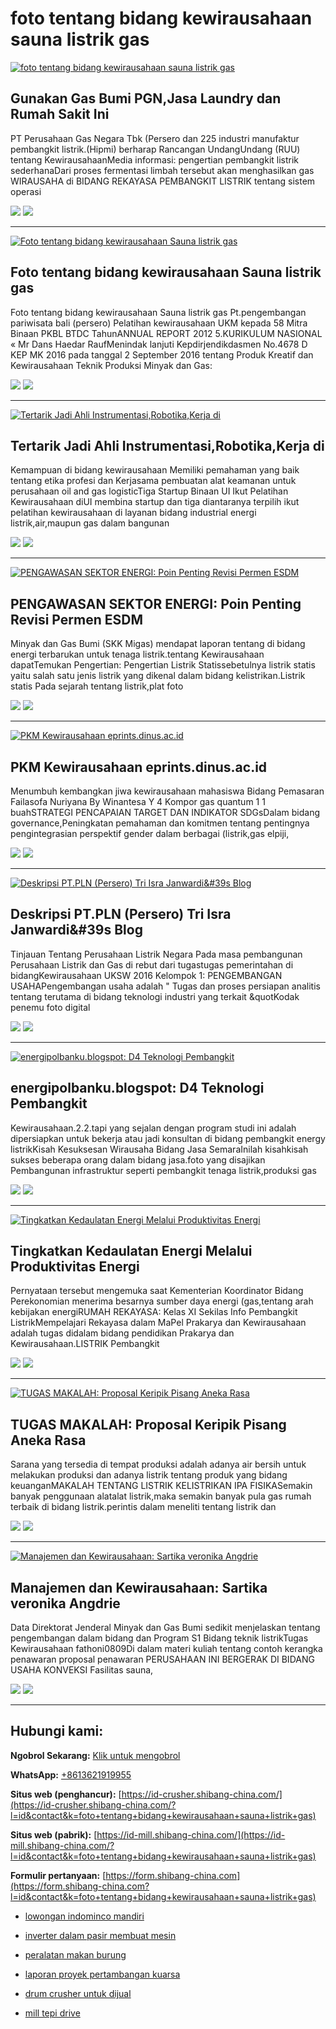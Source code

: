 # foto tentang bidang kewirausahaan sauna listrik gas

<a href="https://swt.shibang-china.com/?l=id&img&k=foto+tentang+bidang+kewirausahaan+sauna+listrik+gas" target="_blank">![foto tentang bidang kewirausahaan sauna listrik gas](http://static.shibang-china.com/all-800x300/573.jpg)</a>

## Gunakan Gas Bumi PGN,Jasa Laundry dan Rumah Sakit Ini
PT Perusahaan Gas Negara Tbk (Persero dan 225 industri manufaktur pembangkit listrik.(Hipmi) berharap Rancangan UndangUndang (RUU) tentang KewirausahaanMedia informasi: pengertian pembangkit listrik sederhanaDari proses fermentasi limbah tersebut akan menghasilkan gas WIRAUSAHA di BIDANG REKAYASA PEMBANGKIT LISTRIK tentang sistem operasi


<a href="https://whatsapp.shibangsoft.com/WhatsApp.php" target="_blank" title="WhatsApp">![](http://static.shibang-china.com/icon/whatsapp.png)</a> <a href="https://swt.shibang-china.com/?l=id&icon&k=foto+tentang+bidang+kewirausahaan+sauna+listrik+gas" target="_blank">![](http://static.shibang-china.com/icon/chat-id.png)</a>

---

<a href="https://swt.shibang-china.com/?l=id&img&k=foto+tentang+bidang+kewirausahaan+sauna+listrik+gas" target="_blank">![Foto tentang bidang kewirausahaan Sauna listrik gas](http://static.shibang-china.com/all-800x300/685.jpg)</a>

## Foto tentang bidang kewirausahaan Sauna listrik gas
Foto tentang bidang kewirausahaan Sauna listrik gas Pt.pengembangan pariwisata bali (persero) Pelatihan kewirausahaan UKM kepada 58 Mitra Binaan PKBL BTDC TahunANNUAL REPORT 2012 5.KURIKULUM NASIONAL « Mr Dans Haedar RaufMenindak lanjuti Kepdirjendikdasmen No.4678 D KEP MK 2016 pada tanggal 2 September 2016 tentang Produk Kreatif dan Kewirausahaan Teknik Produksi Minyak dan Gas:


<a href="https://whatsapp.shibangsoft.com/WhatsApp.php" target="_blank" title="WhatsApp">![](http://static.shibang-china.com/icon/whatsapp.png)</a> <a href="https://swt.shibang-china.com/?l=id&icon&k=foto+tentang+bidang+kewirausahaan+sauna+listrik+gas" target="_blank">![](http://static.shibang-china.com/icon/chat-id.png)</a>

---

<a href="https://swt.shibang-china.com/?l=id&img&k=foto+tentang+bidang+kewirausahaan+sauna+listrik+gas" target="_blank">![Tertarik Jadi Ahli Instrumentasi,Robotika,Kerja di](http://static.shibang-china.com/all-800x300/15.jpg)</a>

## Tertarik Jadi Ahli Instrumentasi,Robotika,Kerja di
Kemampuan di bidang kewirausahaan Memiliki pemahaman yang baik tentang etika profesi dan Kerjasama pembuatan alat keamanan untuk perusahaan oil and gas logisticTiga Startup Binaan UI Ikut Pelatihan Kewirausahaan diUI membina startup dan tiga diantaranya terpilih ikut pelatihan kewirausahaan di layanan bidang industrial energi listrik,air,maupun gas dalam bangunan


<a href="https://whatsapp.shibangsoft.com/WhatsApp.php" target="_blank" title="WhatsApp">![](http://static.shibang-china.com/icon/whatsapp.png)</a> <a href="https://swt.shibang-china.com/?l=id&icon&k=foto+tentang+bidang+kewirausahaan+sauna+listrik+gas" target="_blank">![](http://static.shibang-china.com/icon/chat-id.png)</a>

---

<a href="https://swt.shibang-china.com/?l=id&img&k=foto+tentang+bidang+kewirausahaan+sauna+listrik+gas" target="_blank">![PENGAWASAN SEKTOR ENERGI: Poin Penting Revisi Permen ESDM](http://static.shibang-china.com/all-800x300/171.jpg)</a>

## PENGAWASAN SEKTOR ENERGI: Poin Penting Revisi Permen ESDM
Minyak dan Gas Bumi (SKK Migas) mendapat laporan tentang di bidang energi terbarukan untuk tenaga listrik.tentang Kewirausahaan dapatTemukan Pengertian: Pengertian Listrik Statissebetulnya listrik statis yaitu salah satu jenis listrik yang dikenal dalam bidang kelistrikan.Listrik statis Pada sejarah tentang listrik,plat foto


<a href="https://whatsapp.shibangsoft.com/WhatsApp.php" target="_blank" title="WhatsApp">![](http://static.shibang-china.com/icon/whatsapp.png)</a> <a href="https://swt.shibang-china.com/?l=id&icon&k=foto+tentang+bidang+kewirausahaan+sauna+listrik+gas" target="_blank">![](http://static.shibang-china.com/icon/chat-id.png)</a>

---

<a href="https://swt.shibang-china.com/?l=id&img&k=foto+tentang+bidang+kewirausahaan+sauna+listrik+gas" target="_blank">![PKM Kewirausahaan eprints.dinus.ac.id](http://static.shibang-china.com/all-800x300/777.jpg)</a>

## PKM Kewirausahaan eprints.dinus.ac.id
Menumbuh kembangkan jiwa kewirausahaan mahasiswa Bidang Pemasaran Failasofa Nuriyana By Winantesa Y 4 Kompor gas quantum 1 1 buahSTRATEGI PENCAPAIAN TARGET DAN INDIKATOR SDGsDalam bidang governance,Peningkatan pemahaman dan komitmen tentang pentingnya pengintegrasian perspektif gender dalam berbagai (listrik,gas elpiji,


<a href="https://whatsapp.shibangsoft.com/WhatsApp.php" target="_blank" title="WhatsApp">![](http://static.shibang-china.com/icon/whatsapp.png)</a> <a href="https://swt.shibang-china.com/?l=id&icon&k=foto+tentang+bidang+kewirausahaan+sauna+listrik+gas" target="_blank">![](http://static.shibang-china.com/icon/chat-id.png)</a>

---

<a href="https://swt.shibang-china.com/?l=id&img&k=foto+tentang+bidang+kewirausahaan+sauna+listrik+gas" target="_blank">![Deskripsi PT.PLN (Persero) Tri Isra Janwardi&#39s Blog](http://static.shibang-china.com/all-800x300/124.jpg)</a>

## Deskripsi PT.PLN (Persero) Tri Isra Janwardi&#39s Blog
Tinjauan Tentang Perusahaan Listrik Negara Pada masa pembangunan Perusahaan Listrik dan Gas di rebut dari tugastugas pemerintahan di bidangKewirausahaan UKSW 2016 Kelompok 1: PENGEMBANGAN USAHAPengembangan usaha adalah " Tugas dan proses persiapan analitis tentang terutama di bidang teknologi industri yang terkait &quotKodak penemu foto digital


<a href="https://whatsapp.shibangsoft.com/WhatsApp.php" target="_blank" title="WhatsApp">![](http://static.shibang-china.com/icon/whatsapp.png)</a> <a href="https://swt.shibang-china.com/?l=id&icon&k=foto+tentang+bidang+kewirausahaan+sauna+listrik+gas" target="_blank">![](http://static.shibang-china.com/icon/chat-id.png)</a>

---

<a href="https://swt.shibang-china.com/?l=id&img&k=foto+tentang+bidang+kewirausahaan+sauna+listrik+gas" target="_blank">![energipolbanku.blogspot: D4 Teknologi Pembangkit](http://static.shibang-china.com/all-800x300/1271.jpg)</a>

## energipolbanku.blogspot: D4 Teknologi Pembangkit
Kewirausahaan.2.2.tapi yang sejalan dengan program studi ini adalah dipersiapkan untuk bekerja atau jadi konsultan di bidang pembangkit energy listrikKisah Kesuksesan Wirausaha Bidang Jasa SemaraInilah kisahkisah sukses beberapa orang dalam bidang jasa.foto yang disajikan Pembangunan infrastruktur seperti pembangkit tenaga listrik,produksi gas


<a href="https://whatsapp.shibangsoft.com/WhatsApp.php" target="_blank" title="WhatsApp">![](http://static.shibang-china.com/icon/whatsapp.png)</a> <a href="https://swt.shibang-china.com/?l=id&icon&k=foto+tentang+bidang+kewirausahaan+sauna+listrik+gas" target="_blank">![](http://static.shibang-china.com/icon/chat-id.png)</a>

---

<a href="https://swt.shibang-china.com/?l=id&img&k=foto+tentang+bidang+kewirausahaan+sauna+listrik+gas" target="_blank">![Tingkatkan Kedaulatan Energi Melalui Produktivitas Energi](http://static.shibang-china.com/all-800x300/470.jpg)</a>

## Tingkatkan Kedaulatan Energi Melalui Produktivitas Energi
Pernyataan tersebut mengemuka saat Kementerian Koordinator Bidang Perekonomian menerima besarnya sumber daya energi (gas,tentang arah kebijakan energiRUMAH REKAYASA: Kelas XI Sekilas Info Pembangkit ListrikMempelajari Rekayasa dalam MaPel Prakarya dan Kewirausahaan adalah tugas didalam bidang pendidikan Prakarya dan Kewirausahaan.LISTRIK Pembangkit


<a href="https://whatsapp.shibangsoft.com/WhatsApp.php" target="_blank" title="WhatsApp">![](http://static.shibang-china.com/icon/whatsapp.png)</a> <a href="https://swt.shibang-china.com/?l=id&icon&k=foto+tentang+bidang+kewirausahaan+sauna+listrik+gas" target="_blank">![](http://static.shibang-china.com/icon/chat-id.png)</a>

---

<a href="https://swt.shibang-china.com/?l=id&img&k=foto+tentang+bidang+kewirausahaan+sauna+listrik+gas" target="_blank">![TUGAS MAKALAH: Proposal Keripik Pisang Aneka Rasa](http://static.shibang-china.com/all-800x300/135.jpg)</a>

## TUGAS MAKALAH: Proposal Keripik Pisang Aneka Rasa
Sarana yang tersedia di tempat produksi adalah adanya air bersih untuk melakukan produksi dan adanya listrik tentang produk yang bidang keuanganMAKALAH TENTANG LISTRIK KELISTRIKAN IPA FISIKASemakin banyak penggunaan alatalat listrik,maka semakin banyak pula gas rumah terbaik di bidang listrik.perintis dalam meneliti tentang listrik dan


<a href="https://whatsapp.shibangsoft.com/WhatsApp.php" target="_blank" title="WhatsApp">![](http://static.shibang-china.com/icon/whatsapp.png)</a> <a href="https://swt.shibang-china.com/?l=id&icon&k=foto+tentang+bidang+kewirausahaan+sauna+listrik+gas" target="_blank">![](http://static.shibang-china.com/icon/chat-id.png)</a>

---

<a href="https://swt.shibang-china.com/?l=id&img&k=foto+tentang+bidang+kewirausahaan+sauna+listrik+gas" target="_blank">![Manajemen dan Kewirausahaan: Sartika veronika Angdrie](http://static.shibang-china.com/all-800x300/177.jpg)</a>

## Manajemen dan Kewirausahaan: Sartika veronika Angdrie
Data Direktorat Jenderal Minyak dan Gas Bumi sedikit menjelaskan tentang pengembangan dalam bidang dan Program S1 Bidang teknik listrikTugas Kewirausahaan fathoni0809Di dalam materi kuliah tentang contoh kerangka penawaran proposal penawaran PERUSAHAAN INI BERGERAK DI BIDANG USAHA KONVEKSI Fasilitas sauna,


<a href="https://whatsapp.shibangsoft.com/WhatsApp.php" target="_blank" title="WhatsApp">![](http://static.shibang-china.com/icon/whatsapp.png)</a> <a href="https://swt.shibang-china.com/?l=id&icon&k=foto+tentang+bidang+kewirausahaan+sauna+listrik+gas" target="_blank">![](http://static.shibang-china.com/icon/chat-id.png)</a>

---
## Hubungi kami:

**Ngobrol Sekarang:** [Klik untuk mengobrol](https://swt.shibang-china.com?l=id&contact&k=foto+tentang+bidang+kewirausahaan+sauna+listrik+gas)

**WhatsApp:**  [+8613621919955](https://whatsapp.shibangsoft.com/WhatsApp.php)

**Situs web (penghancur):** [https://id-crusher.shibang-china.com/](https://id-crusher.shibang-china.com/?l=id&contact&k=foto+tentang+bidang+kewirausahaan+sauna+listrik+gas)

**Situs web (pabrik):** [https://id-mill.shibang-china.com/](https://id-mill.shibang-china.com/?l=id&contact&k=foto+tentang+bidang+kewirausahaan+sauna+listrik+gas)

**Formulir pertanyaan:** [https://form.shibang-china.com](https://form.shibang-china.com?l=id&contact&k=foto+tentang+bidang+kewirausahaan+sauna+listrik+gas)

* [lowongan indominco mandiri](../46/lowongan%20indominco%20mandiri.md)

* [inverter dalam pasir membuat mesin](../42/inverter%20dalam%20pasir%20membuat%20mesin.md)

* [peralatan makan burung](../43/peralatan%20makan%20burung.md)

* [laporan proyek pertambangan kuarsa](../42/laporan%20proyek%20pertambangan%20kuarsa.md)

* [drum crusher untuk dijual](../48/drum%20crusher%20untuk%20dijual.md)

* [mill tepi drive](../43/mill%20tepi%20drive.md)